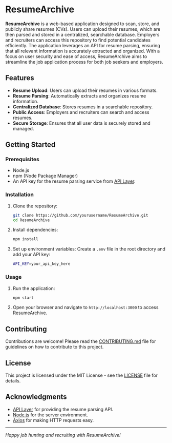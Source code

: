 # ResumeArchive

**ResumeArchive** is a web-based application designed to scan, store, and publicly share resumes (CVs). Users can upload their resumes, which are then parsed and stored in a centralized, searchable database. Employers and recruiters can access this repository to find potential candidates efficiently. The application leverages an API for resume parsing, ensuring that all relevant information is accurately extracted and organized. With a focus on user security and ease of access, ResumeArchive aims to streamline the job application process for both job seekers and employers.

## Features

- **Resume Upload**: Users can upload their resumes in various formats.
- **Resume Parsing**: Automatically extracts and organizes resume information.
- **Centralized Database**: Stores resumes in a searchable repository.
- **Public Access**: Employers and recruiters can search and access resumes.
- **Secure Storage**: Ensures that all user data is securely stored and managed.

## Getting Started

### Prerequisites

- Node.js
- npm (Node Package Manager)
- An API key for the resume parsing service from [API Layer](https://apilayer.com/).

### Installation

1. Clone the repository:
    ```sh
    git clone https://github.com/yourusername/ResumeArchive.git
    cd ResumeArchive
    ```

2. Install dependencies:
    ```sh
    npm install
    ```

3. Set up environment variables:
    Create a `.env` file in the root directory and add your API key:
    ```sh
    API_KEY=your_api_key_here
    ```

### Usage

1. Run the application:
    ```sh
    npm start
    ```

2. Open your browser and navigate to `http://localhost:3000` to access ResumeArchive.

## Contributing

Contributions are welcome! Please read the [CONTRIBUTING.md](CONTRIBUTING.md) file for guidelines on how to contribute to this project.

## License

This project is licensed under the MIT License - see the [LICENSE](LICENSE) file for details.

## Acknowledgments

- [API Layer](https://apilayer.com/) for providing the resume parsing API.
- [Node.js](https://nodejs.org/) for the server environment.
- [Axios](https://axios-http.com/) for making HTTP requests easy.

---

*Happy job hunting and recruiting with ResumeArchive!*

